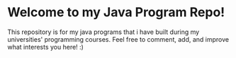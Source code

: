 # Welcome to my Java Program Repo!

This repository is for my java programs that i have built during my universities' programming courses. Feel free to comment, add, and improve what interests you here! :)
